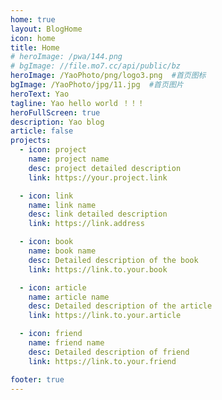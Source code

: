 ```yaml
---
home: true
layout: BlogHome
icon: home
title: Home
# heroImage: /pwa/144.png
# bgImage: //file.mo7.cc/api/public/bz
heroImage: /YaoPhoto/png/logo3.png  #首页图标
bgImage: /YaoPhoto/jpg/11.jpg  #首页图片
heroText: Yao
tagline: Yao hello world ！！！
heroFullScreen: true
description: Yao blog
article: false
projects:
  - icon: project
    name: project name
    desc: project detailed description
    link: https://your.project.link

  - icon: link
    name: link name
    desc: link detailed description
    link: https://link.address

  - icon: book
    name: book name
    desc: Detailed description of the book
    link: https://link.to.your.book

  - icon: article
    name: article name
    desc: Detailed description of the article
    link: https://link.to.your.article

  - icon: friend
    name: friend name
    desc: Detailed description of friend
    link: https://link.to.your.friend

footer: true
---
```

